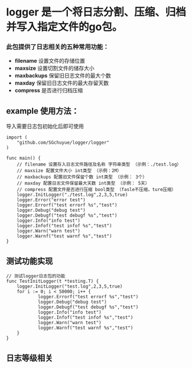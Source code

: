  logger 是一个将日志分割、压缩、归档并写入指定文件的go包。
=====
### 此包提供了日志相关的五种常用功能：
+ **filename** 设置文件的存储位置
+ **maxsize** 设置切割文件的储存大小
+ **maxbackups** 保留旧日志文件的最大个数
+ **maxday** 保留旧日志文件的最大存留天数
+ **compress** 是否进行归档压缩

 example 使用方法：
------
导入需要日志包初始化后即可使用

````
import (
	"github.com/SGchuyue/logger/logger"
)

func main() {
    // filename 设置存入日志文件路径及名称 字符串类型 （示例：./test.log）
    // maxsize 配置文件大小 int类型 （示例：2M）
    // maxbackups 配置旧文件保留个数 int类型 （示例： 3个）
    // maxday 配置日志文件保留最大天数 int类型 （示例： 5天）
    // compress 配置文件是否进行压缩 bool类型 （fasle不压缩，ture压缩） 
    logger.InitLogger("./test.log",2,3,5,true)
    logger.Error("error test")
    logger.Errorf("test errorf %s","test")
    logger.Debug("debug test")
    logger.Debugf("test debugf %s","test")
    logger.Info("info test")
    logger.Infof("test infof %s","test")
    logger.Warn("warn test")
    logger.Warnf("test warnf %s","test")
}
````

测试功能实现
---

````
// 测试logger日志包的功能
func TestInitLogger(t *testing.T) {
	logger.InitLogger("test.log",2,3,5,true)
	for i := 0; i < 50000; i++ {
    	    logger.Errorf("test errorf %s","test")
    	    logger.Debug("debug test")
    	    logger.Debugf("test debugf %s","test")
    	    logger.Info("info test")
    	    logger.Infof("test infof %s","test")
    	    logger.Warn("warn test")
    	    logger.Warnf("test warnf %s","test")
	}
}
````
日志等级相关
---
